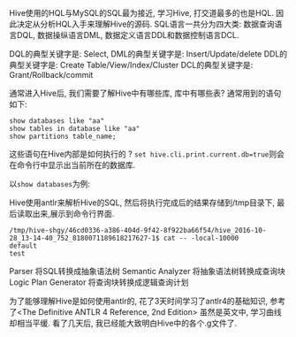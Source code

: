 Hive使用的HQL与MySQL的SQL最为接近, 学习Hive, 打交道最多的也是HQL. 因此决定从分析HQL入手来理解Hive的源码.
SQL语言一共分为四大类: 数据查询语言DQL, 数据操纵语言DML, 数据定义语言DDL和数据控制语言DCL.

DQL的典型关键字是: Select,
DML的典型关键字是: Insert/Update/delete
DDL的典型关键字是: Create Table/View/Index/Cluster
DCL的典型关键字是: Grant/Rollback/commit

通常进入Hive后, 我们需要了解Hive中有哪些库, 库中有哪些表? 通常用到的语句如下:
```
show databases like "aa"
show tables in database like "aa"
show partitions table_name;
```

这些语句在Hive内部是如何执行的 ? 
`set hive.cli.print.current.db=true`则会在命令行中显示出当前所在的数据库.

以`show databases`为例:

Hive使用antlr来解析Hive的SQL, 然后将执行完成后的结果存储到/tmp目录下, 最后读取出来,展示到命令行界面.
```
/tmp/hive-shgy/46cd0336-a386-404d-9f42-8f922ba66f54/hive_2016-10-28_13-14-40_752_8180071189618217627-1$ cat -- -local-10000 
default
test
```

Parser                将SQL转换成抽象语法树
Semantic Analyzer     将抽象语法树转换成查询块
Logic Plan Generator  将查询块转换成逻辑查询计划


为了能够理解Hive是如何使用antlr的, 花了3天时间学习了antlr4的基础知识, 参考了<The Definitive ANTLR 4 Reference, 2nd Edition>
虽然是英文中, 学习曲线却相当平缓. 看了几天后, 我已经能大致明白Hive中的各个.g文件了.






